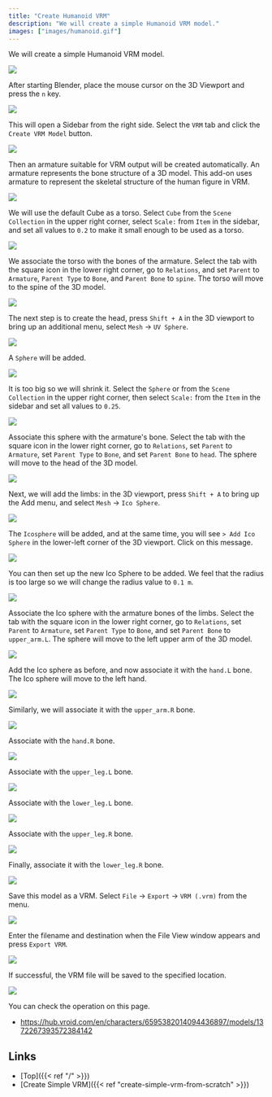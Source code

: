 ```yaml
---
title: "Create Humanoid VRM"
description: "We will create a simple Humanoid VRM model."
images: ["images/humanoid.gif"]
---
```


We will create a simple Humanoid VRM model.

![](../../images/humanoid.gif)

After starting Blender, place the mouse cursor on the 3D Viewport and press the `n` key.

![](../images/humanoid1.png)

This will open a Sidebar from the right side. Select the `VRM` tab and click the `Create VRM Model` button.

![](../images/humanoid2.png)

Then an armature suitable for VRM output will be created automatically. An armature represents the bone structure of a 3D model.
This add-on uses armature to represent the skeletal structure of the human figure in VRM.

![](../images/humanoid3.png)

We will use the default Cube as a torso. Select `Cube` from the `Scene Collection` in the upper right corner, select `Scale:` from `Item` in the sidebar, and set all values to `0.2` to make it small enough to be used as a torso.

![](../images/humanoid4.png)

We associate the torso with the bones of the armature. Select the tab with the square icon in the lower right corner, go to `Relations`, and set `Parent` to `Armature`, `Parent Type` to `Bone`, and `Parent Bone` to `spine`. The torso will move to the spine of the 3D model.

![](../images/humanoid5.png)

The next step is to create the head, press `Shift + A` in the 3D viewport to bring up an additional menu, select `Mesh` -> `UV Sphere`.

![](../images/humanoid6.png)

A `Sphere` will be added.

![](../images/humanoid7.png)

It is too big so we will shrink it. Select the `Sphere` or from the `Scene Collection` in the upper right corner, then select `Scale:` from the `Item` in the sidebar and set all values to `0.25`.

![](../images/humanoid8.png)

Associate this sphere with the armature's bone. Select the tab with the square icon in the lower right corner, go to `Relations`, set `Parent` to `Armature`, set `Parent Type` to `Bone`, and set `Parent Bone` to `head`. The sphere will move to the head of the 3D model.

![](../images/humanoid9.png)

Next, we will add the limbs: in the 3D viewport, press `Shift + A` to bring up the Add menu, and select `Mesh` -> `Ico Sphere`.

![](../images/humanoid10.png)

The `Icosphere` will be added, and at the same time, you will see `> Add Ico Sphere` in the lower-left corner of the 3D viewport. Click on this message.

![](../images/humanoid11.png)

You can then set up the new Ico Sphere to be added. We feel that the radius is too large so we will change the radius value to `0.1 m`.

![](../images/humanoid12.png)

Associate the Ico sphere with the armature bones of the limbs. Select the tab with the square icon in the lower right corner, go to `Relations`, set `Parent` to `Armature`, set `Parent Type` to `Bone`, and set `Parent Bone` to `upper_arm.L`. The sphere will move to the left upper arm of the 3D model.

![](../images/humanoid13.png)

Add the Ico sphere as before, and now associate it with the `hand.L` bone. The Ico sphere will move to the left hand.

![](../images/humanoid14.png)

Similarly, we will associate it with the `upper_arm.R` bone.

![](../images/humanoid15.png)

Associate with the `hand.R` bone.

![](../images/humanoid16.png)

Associate with the `upper_leg.L` bone.

![](../images/humanoid17.png)

Associate with the `lower_leg.L` bone.

![](../images/humanoid18.png)

Associate with the `upper_leg.R` bone.

![](../images/humanoid19.png)

Finally, associate it with the `lower_leg.R` bone.

![](../images/humanoid20.png)

Save this model as a VRM. Select `File` → `Export` → `VRM (.vrm)` from the menu.

![](../images/simple2.png)

Enter the filename and destination when the File View window appears and press `Export VRM`.

![](../images/simple3.png)

If successful, the VRM file will be saved to the specified location.

![](../../images/humanoid.gif)

You can check the operation on this page.

- https://hub.vroid.com/en/characters/6595382014094436897/models/1372267393572384142

## Links

- [Top]({{< ref "/" >}})
- [Create Simple VRM]({{< ref "create-simple-vrm-from-scratch" >}})
